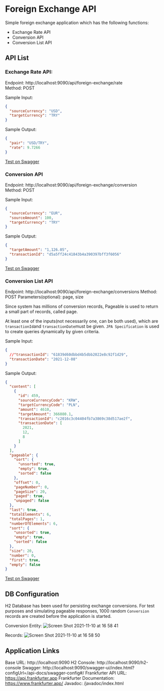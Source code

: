 # Foreign Exchange API  
  
Simple foreign exchange application which has the following functions:   
- Exchange Rate API  
- Conversion API   
- Conversion List API  
  
## API List   
### **Exchange Rate API:** 
Endpoint: http://localhost:9090/api/foreign-exchange/rate   
Method: POST
  
Sample Input:   
```json  
{  
  "sourceCurrency": "USD",  
  "targetCurrency": "TRY"  
}  
```  
  
Sample Output:  
```json  
{  
  "pair": "USD/TRY",  
  "rate": 9.7266  
}  
```  
[Test on Swagger](http://localhost:9090/swagger-ui/index.html?configUrl=/api-docs/swagger-config#/Foreign%20Exchange%20API/getExchangeRate)

### Conversion API  
Endpoint: http://localhost:9090/api/foreign-exchange/conversion   
Method: POST

Sample Input:   
```json  
{  
  "sourceCurrency": "EUR",  
  "sourceAmount": 100,  
  "targetCurrency": "TRY"  
}  
```  
  
Sample Output:  
```json  
{  
  "targetAmount": "1,126.05",  
  "transactionId": "d5a5ff24c41843b4a390397bff3f6056"  
}  
```  
[Test on Swagger](http://localhost:9090/swagger-ui/index.html?configUrl=/api-docs/swagger-config#/Foreign%20Exchange%20API/getConversation)
  
### Conversion List API
Endpoint: http://localhost:9090/api/foreign-exchange/conversions
Method: POST
Parameters(optional): page, size 

Since system has millions of conversion records, Pageable is used to return a small part of records, called page.

At least one of the inputs(not necessarily one, can be both used), which are `transactionId`and `transactionDate`must be given. `JPA Specification` is used to create queries dynamically by given criteria. 
  
Sample Input:   
```json  
{
  //"transactionId": "61839d60dbbd4b5dbb2022e8c92f1d29",
  "transactionDate": "2021-12-08"
}
```  
  
Sample Output:  
```json  
{
  "content": [
    {
      "id": 459,
      "sourceCurrencyCode": "KRW",
      "targetCurrencyCode": "PLN",
      "amount": 4610,
      "targetAmount": 366080.1,
      "transactionId": "c2016c3c04404fb7a3869c38d517ae2f",
      "transactionDate": [
        2021,
        12,
        8
      ]
    }
  ],
  "pageable": {
    "sort": {
      "unsorted": true,
      "empty": true,
      "sorted": false
    },
    "offset": 0,
    "pageNumber": 0,
    "pageSize": 20,
    "paged": true,
    "unpaged": false
  },
  "last": true,
  "totalElements": 6,
  "totalPages": 1,
  "numberOfElements": 6,
  "sort": {
    "unsorted": true,
    "empty": true,
    "sorted": false
  },
  "size": 20,
  "number": 0,
  "first": true,
  "empty": false
}
```  
[Test on Swagger](http://localhost:9090/swagger-ui/index.html?configUrl=/api-docs/swagger-config#/Foreign%20Exchange%20API/getConversationList)


## DB Configuration
H2 Database has been used for persisting exchange conversions. For test purposes and simulating pageable responses, 1000 random `Conversion` records are created before the application is started.

Conversion Entity:
![Screen Shot 2021-11-10 at 16 58 41](https://user-images.githubusercontent.com/2103017/141133038-b843da40-6457-4c4f-a5e2-7c705d51f17c.png)

Records:
![Screen Shot 2021-11-10 at 16 58 50](https://user-images.githubusercontent.com/2103017/141133022-20dde558-c963-4ad3-8cdd-299c524cb938.png)

## Application Links
Base URL: http://localhost:9090
H2 Console: http://localhost:9090/h2-console
Swagger: http://localhost:9090/swagger-ui/index.html?configUrl=/api-docs/swagger-config#/
Frankfurter API URL: https://api.frankfurter.app
Frankfurter Documentation: https://www.frankfurter.app/
Javadoc: /javadoc/index.html
